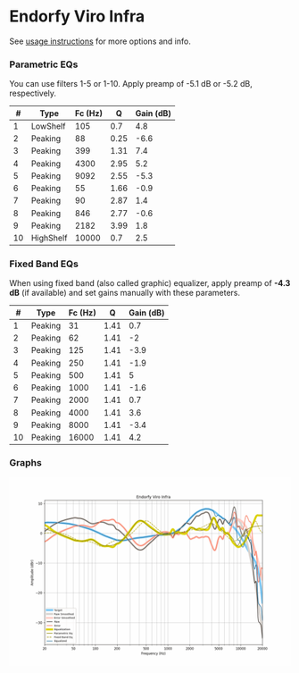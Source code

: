 # Endorfy Viro Infra
See [usage instructions](https://github.com/jaakkopasanen/AutoEq#usage) for more options and info.

### Parametric EQs
You can use filters 1-5 or 1-10. Apply preamp of -5.1 dB or -5.2 dB, respectively.

|   # | Type      |   Fc (Hz) |    Q |   Gain (dB) |
|-----|-----------|-----------|------|-------------|
|   1 | LowShelf  |       105 | 0.7  |         4.8 |
|   2 | Peaking   |        88 | 0.25 |        -6.6 |
|   3 | Peaking   |       399 | 1.31 |         7.4 |
|   4 | Peaking   |      4300 | 2.95 |         5.2 |
|   5 | Peaking   |      9092 | 2.55 |        -5.3 |
|   6 | Peaking   |        55 | 1.66 |        -0.9 |
|   7 | Peaking   |        90 | 2.87 |         1.4 |
|   8 | Peaking   |       846 | 2.77 |        -0.6 |
|   9 | Peaking   |      2182 | 3.99 |         1.8 |
|  10 | HighShelf |     10000 | 0.7  |         2.5 |

### Fixed Band EQs
When using fixed band (also called graphic) equalizer, apply preamp of **-4.3 dB** (if available) and set gains manually with these parameters.

|   # | Type    |   Fc (Hz) |    Q |   Gain (dB) |
|-----|---------|-----------|------|-------------|
|   1 | Peaking |        31 | 1.41 |         0.7 |
|   2 | Peaking |        62 | 1.41 |        -2   |
|   3 | Peaking |       125 | 1.41 |        -3.9 |
|   4 | Peaking |       250 | 1.41 |        -1.9 |
|   5 | Peaking |       500 | 1.41 |         5   |
|   6 | Peaking |      1000 | 1.41 |        -1.6 |
|   7 | Peaking |      2000 | 1.41 |         0.7 |
|   8 | Peaking |      4000 | 1.41 |         3.6 |
|   9 | Peaking |      8000 | 1.41 |        -3.4 |
|  10 | Peaking |     16000 | 1.41 |         4.2 |

### Graphs
![](./Endorfy%20Viro%20Infra.png)
